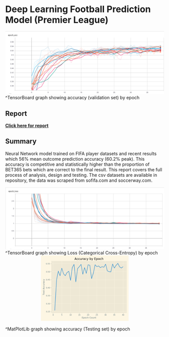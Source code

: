 # Deep Learning Football Prediction Model (Premier League)

<div style="text-align:center"><img src="/acc.png" alt="Accuracy Graphs" /></div>
^TensorBoard graph showing accuracy (validation set) by epoch

## Report
[**Click here for report**](/projectReport.pdf)

## Summary
Neural Network model trained on FIFA player datasets and recent results which 56% mean outcome prediction accuracy (60.2% peak). This accuracy is competitive and statistically higher than the proportion of BET365 bets which are correct to the final result. This report covers the full process of analysis, design and testing. The csv datasets are available in repository, the data was scraped from sofifa.com and soccerway.com.

<div style="text-align:center"><img src="/loss.png" alt="Loss Graph" /></div>
^TensorBoard graph showing Loss (Categorical Cross-Entropy) by epoch  

<div style="text-align:center"><img src="/acc-epoch.png" alt="Accuracy Graphs" width="55%"/></div>

^MatPlotLib graph showing accuracy (Testing set) by epoch
